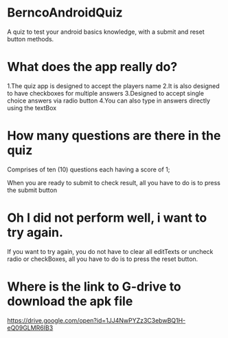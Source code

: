 # BerncoAndroidQuiz
A quiz to test your android basics knowledge, with a submit and reset button methods.

# What does the app really do?

1.The quiz app is designed to accept the players name 
2.It is also designed to have checkboxes for multiple answers
3.Designed to accept single choice answers via radio button
4.You can also type in answers directly using the textBox

# How many questions are there in the quiz
Comprises of ten (10) questions each having a score of 1;

When you are ready to submit to check result, all you have to do is to press the submit button

# Oh I did not perform well, i want to try again.

If you want to try again, you do not have to clear all editTexts or uncheck radio or checkBoxes, 
all you have to do is to press the reset button.

# Where is the link to G-drive to download the apk file
https://drive.google.com/open?id=1JJ4NwPYZz3C3ebwBQ1H-eQ09GLMR6IB3
